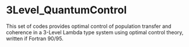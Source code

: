 # 3Level_QuantumControl
This set of codes provides optimal control of population transfer and coherence in a 3-Level Lambda type system using optimal control theory, written if Fortran 90/95.
